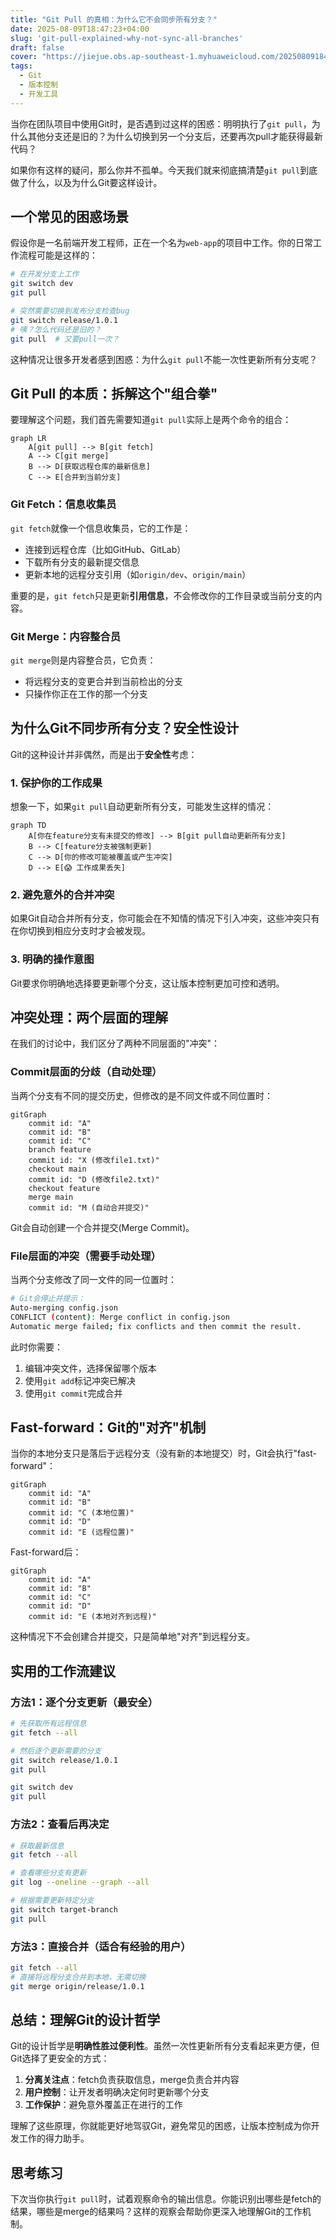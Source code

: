 ```yaml
---
title: "Git Pull 的真相：为什么它不会同步所有分支？"
date: 2025-08-09T18:47:23+04:00
slug: 'git-pull-explained-why-not-sync-all-branches'
draft: false
cover: "https://jiejue.obs.ap-southeast-1.myhuaweicloud.com/20250809184915433.webp"
tags:
  - Git
  - 版本控制
  - 开发工具
---
```


当你在团队项目中使用Git时，是否遇到过这样的困惑：明明执行了`git pull`，为什么其他分支还是旧的？为什么切换到另一个分支后，还要再次pull才能获得最新代码？

如果你有这样的疑问，那么你并不孤单。今天我们就来彻底搞清楚`git pull`到底做了什么，以及为什么Git要这样设计。

<!--more-->

## 一个常见的困惑场景

假设你是一名前端开发工程师，正在一个名为`web-app`的项目中工作。你的日常工作流程可能是这样的：

```bash
# 在开发分支上工作
git switch dev
git pull

# 突然需要切换到发布分支检查bug
git switch release/1.0.1
# 咦？怎么代码还是旧的？
git pull  # 又要pull一次？
```

这种情况让很多开发者感到困惑：为什么`git pull`不能一次性更新所有分支呢？

## Git Pull 的本质：拆解这个"组合拳"

要理解这个问题，我们首先需要知道`git pull`实际上是两个命令的组合：

```mermaid
graph LR
    A[git pull] --> B[git fetch]
    A --> C[git merge]
    B --> D[获取远程仓库的最新信息]
    C --> E[合并到当前分支]
```

### Git Fetch：信息收集员

`git fetch`就像一个信息收集员，它的工作是：
- 连接到远程仓库（比如GitHub、GitLab）
- 下载所有分支的最新提交信息
- 更新本地的远程分支引用（如`origin/dev`、`origin/main`）

重要的是，`git fetch`只是更新**引用信息**，不会修改你的工作目录或当前分支的内容。

### Git Merge：内容整合员

`git merge`则是内容整合员，它负责：
- 将远程分支的变更合并到当前检出的分支
- 只操作你正在工作的那一个分支

## 为什么Git不同步所有分支？安全性设计

Git的这种设计并非偶然，而是出于**安全性**考虑：

### 1. 保护你的工作成果

想象一下，如果`git pull`自动更新所有分支，可能发生这样的情况：

```mermaid
graph TD
    A[你在feature分支有未提交的修改] --> B[git pull自动更新所有分支]
    B --> C[feature分支被强制更新]
    C --> D[你的修改可能被覆盖或产生冲突]
    D --> E[😱 工作成果丢失]
```

### 2. 避免意外的合并冲突

如果Git自动合并所有分支，你可能会在不知情的情况下引入冲突，这些冲突只有在你切换到相应分支时才会被发现。

### 3. 明确的操作意图

Git要求你明确地选择要更新哪个分支，这让版本控制更加可控和透明。

## 冲突处理：两个层面的理解

在我们的讨论中，我们区分了两种不同层面的"冲突"：

### Commit层面的分歧（自动处理）

当两个分支有不同的提交历史，但修改的是不同文件或不同位置时：

```mermaid
gitGraph
    commit id: "A"
    commit id: "B"
    commit id: "C"
    branch feature
    commit id: "X (修改file1.txt)"
    checkout main
    commit id: "D (修改file2.txt)"
    checkout feature
    merge main
    commit id: "M (自动合并提交)"
```

Git会自动创建一个合并提交(Merge Commit)。

### File层面的冲突（需要手动处理）

当两个分支修改了同一文件的同一位置时：

```bash
# Git会停止并提示：
Auto-merging config.json
CONFLICT (content): Merge conflict in config.json
Automatic merge failed; fix conflicts and then commit the result.
```

此时你需要：
1. 编辑冲突文件，选择保留哪个版本
2. 使用`git add`标记冲突已解决
3. 使用`git commit`完成合并

## Fast-forward：Git的"对齐"机制

当你的本地分支只是落后于远程分支（没有新的本地提交）时，Git会执行"fast-forward"：

```mermaid
gitGraph
    commit id: "A"
    commit id: "B"
    commit id: "C (本地位置)"
    commit id: "D"
    commit id: "E (远程位置)"
```

Fast-forward后：

```mermaid
gitGraph
    commit id: "A"
    commit id: "B"
    commit id: "C"
    commit id: "D"
    commit id: "E (本地对齐到远程)"
```

这种情况下不会创建合并提交，只是简单地"对齐"到远程分支。

## 实用的工作流建议

### 方法1：逐个分支更新（最安全）
```bash
# 先获取所有远程信息
git fetch --all

# 然后逐个更新需要的分支
git switch release/1.0.1
git pull

git switch dev
git pull
```

### 方法2：查看后再决定
```bash
# 获取最新信息
git fetch --all

# 查看哪些分支有更新
git log --oneline --graph --all

# 根据需要更新特定分支
git switch target-branch
git pull
```

### 方法3：直接合并（适合有经验的用户）
```bash
git fetch --all
# 直接将远程分支合并到本地，无需切换
git merge origin/release/1.0.1
```

## 总结：理解Git的设计哲学

Git的设计哲学是**明确性胜过便利性**。虽然一次性更新所有分支看起来更方便，但Git选择了更安全的方式：

1. **分离关注点**：fetch负责获取信息，merge负责合并内容
2. **用户控制**：让开发者明确决定何时更新哪个分支
3. **工作保护**：避免意外覆盖正在进行的工作

理解了这些原理，你就能更好地驾驭Git，避免常见的困惑，让版本控制成为你开发工作的得力助手。

## 思考练习

下次当你执行`git pull`时，试着观察命令的输出信息。你能识别出哪些是fetch的结果，哪些是merge的结果吗？这样的观察会帮助你更深入地理解Git的工作机制。
